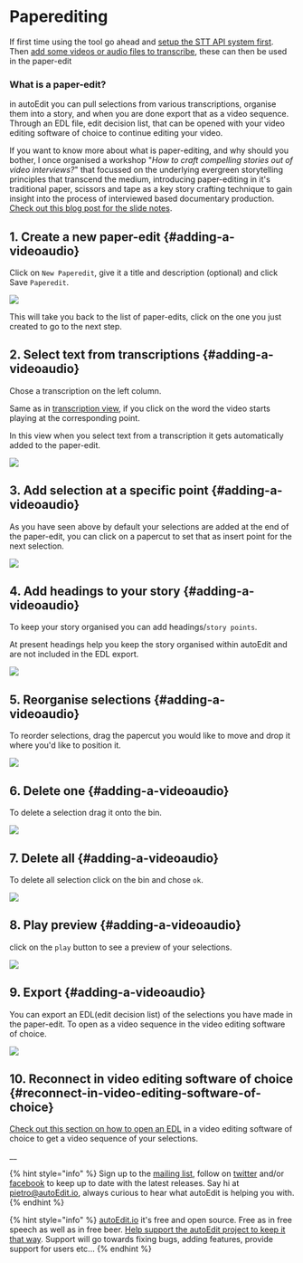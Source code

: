 # Paperediting

If first time using the tool go ahead and [setup the STT API system first](setup-stt-apis/). Then [add some videos or audio files to transcribe](transcribing/), these can then be used in the paper-edit

### What is a paper-edit?

in autoEdit you can pull selections from various transcriptions, organise them into a story, and when you are done export that as a video sequence. Through an EDL file, edit decision list, that can be opened with your video editing software of choice to continue editing your video.

If you want to know more about what is paper-editing, and why should you bother, I once organised a workshop "_How to craft compelling stories out of video interviews?_" that focussed on the underlying evergreen storytelling principles that transcend the medium, introducing paper-editing in it's traditional paper, scissors and tape as a key story crafting technique to gain insight into the process of interviewed based documentary production. [Check out this blog post for the slide notes](http://pietropassarelli.com/wip_london_july2016.html).

## 1. Create a new paper-edit {#adding-a-videoaudio}

Click on `New Paperedit`, give it a title and description \(optional\) and click Save `Paperedit`.  


![](.gitbook/assets/0_paperedit.gif)

This will take you back to the list of paper-edits, click on the one you just created to go to the next step.

## 2. Select text from transcriptions {#adding-a-videoaudio}

Chose a transcription on the left column.

Same as in [transcription view](transcribing/), if you click on the word the video starts playing at the corresponding point.

In this view when you select text from a transcription it gets automatically added to the paper-edit.

![](.gitbook/assets/1_paperedit.gif)

## 3. Add selection at a specific point {#adding-a-videoaudio}

As you have seen above by default your selections are added at the end of the paper-edit, you can click on a papercut to set that as insert point for the next selection.

![](.gitbook/assets/3_paperedit.gif)

## 4. Add headings to your story {#adding-a-videoaudio}

To keep your story organised you can add headings/`story points`.

At present headings help you keep the story organised within autoEdit and are not included in the EDL export.  


![](.gitbook/assets/4_paperedit.gif)

## 5. Reorganise selections {#adding-a-videoaudio}

To reorder selections, drag the papercut you would like to move and drop it where you'd like to position it.  


![](.gitbook/assets/5_paperedit.gif)

## 6. Delete one {#adding-a-videoaudio}

To delete a selection drag it onto the bin.  


![](.gitbook/assets/6_paperedit.gif)

## 7. Delete all {#adding-a-videoaudio}

To delete all selection click on the bin and chose `ok`.

![](.gitbook/assets/11_paperedit.gif)

## 8. Play preview {#adding-a-videoaudio}

click on the `play` button to see a preview of your selections.

![](.gitbook/assets/12_paperedit.gif)

## 9. Export {#adding-a-videoaudio}

You can export an EDL\(edit decision list\) of the selections you have made in the paper-edit. To open as a video sequence in the video editing software of choice.

![](.gitbook/assets/9_paperedit.gif)

## 10. Reconnect in video editing software of choice {#reconnect-in-video-editing-software-of-choice}

[Check out this section on how to open an EDL](https://www.gitbook.com/book/pietropassarelli/autoedit2-user-manual/edit#) in a video editing software of choice to get a video sequence of your selections.

\_\_

{% hint style="info" %}
Sign up to the [mailing list](http://eepurl.com/cMzwSX), follow on [twitter](http://twitter.com/autoEdit2) and/or [facebook](https://www.facebook.com/autoEdit.io/) to keep up to date with the latest releases. Say hi at [pietro@autoEdit.io](mailto:pietro@autoEdit.io?Subject=Hello), always curious to hear what autoEdit is helping you with.
{% endhint %}

{% hint style="info" %}
[autoEdit.io](http://www.autoEdit.io) it's free and open source. Free as in free speech as well as in free beer. [Help support the autoEdit project to keep it that way](https://donorbox.org/c9762eef-0e08-468e-90cb-2d00643697f8?recurring=true). Support will go towards fixing bugs, adding features, provide support for users etc...
{% endhint %}



